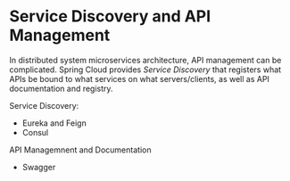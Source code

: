 # Service Discovery and API Management

In distributed system microservices architecture, API management can be complicated.
Spring Cloud provides *Service Discovery* that registers what APIs be bound to what services on what servers/clients, as well as API documentation and registry.

Service Discovery:

* Eureka and Feign
* Consul

API Managemnent and Documentation

* Swagger